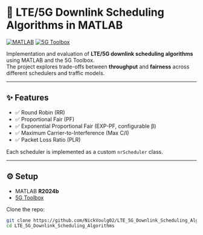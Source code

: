 # 📡 LTE/5G Downlink Scheduling Algorithms in MATLAB

[![MATLAB](https://img.shields.io/badge/MATLAB-R2024b-blue)](https://www.mathworks.com/products/matlab.html)
[![5G Toolbox](https://img.shields.io/badge/Toolbox-5G%20Toolbox-orange)](https://www.mathworks.com/products/5g.html)

Implementation and evaluation of **LTE/5G downlink scheduling algorithms** using MATLAB and the 5G Toolbox.  
The project explores trade-offs between **throughput** and **fairness** across different schedulers and traffic models.

---

## ✨ Features
- ✅ Round Robin (RR)  
- ✅ Proportional Fair (PF)  
- ✅ Exponential Proportional Fair (EXP-PF, configurable β)  
- ✅ Maximum Carrier-to-Interference (Max C/I)  
- ✅ Packet Loss Ratio (PLR)  

Each scheduler is implemented as a custom `nrScheduler` class.

---

## ⚙️ Setup
- MATLAB **R2024b**  
- [5G Toolbox](https://www.mathworks.com/help/5g/)  

Clone the repo:
```bash
git clone https://github.com/NickVoulg02/LTE_5G_Downlink_Scheduling_Algorithms.git
cd LTE_5G_Downlink_Scheduling_Algorithms
